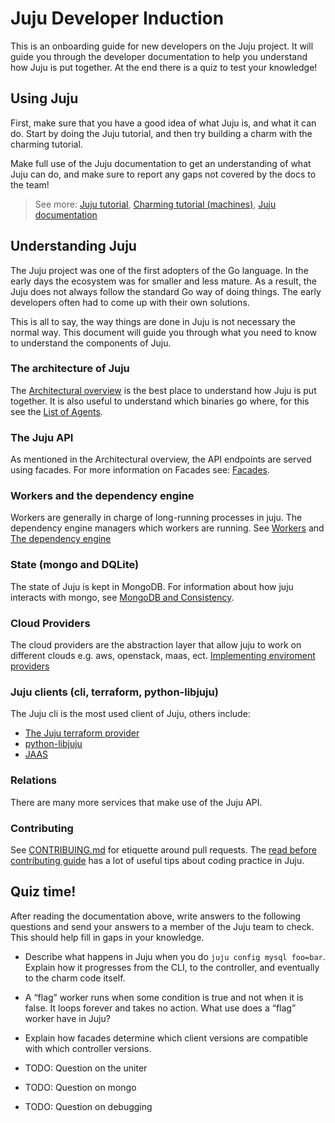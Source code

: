 # Juju Developer Induction
This is an onboarding guide for new developers on the Juju project. It will
guide you through the developer documentation to help you understand how Juju is
put together. At the end there is a quiz to test your knowledge!

## Using Juju
First, make sure that you have a good idea of what Juju is, and what it can do.
Start by doing the Juju tutorial, and then try building a charm with the
charming tutorial.

Make full use of the Juju documentation to get an understanding of what Juju can
do, and make sure to report any gaps not covered by the docs to the team!

> See more: [Juju tutorial](https://juju.is/docs/juju/tutorial), [Charming
tutorial (machines)](https://juju.is/docs/sdk/write-your-first-machine-charm),
[Juju documentation](https://juju.is/)

## Understanding Juju
The Juju project was one of the first adopters of the Go language. In the early
days the ecosystem was for smaller and less mature. As a result, the Juju does
not always follow the standard Go way of doing things. The early developers
often had to come up with their own solutions. 

This is all to say, the way things are done in Juju is not necessary the normal
way. This document will guide you through what you need to know to understand
the components of Juju.

### The architecture of Juju
The [Architectural overview](architectural-overview.md) is the best place to
understand how Juju is put together. It is also useful to understand which binaries go
where, for this see the [List of Agents](dev/reference/agent.md).



### The Juju API
As mentioned in the Architectural overview, the API endpoints are served using
facades. For more information on Facades see: [Facades](facades.md).

### Workers and the dependency engine
Workers are generally in charge of long-running processes in juju. The
dependency engine managers which workers are running.
See [Workers](dev/reference/worker.md) and [The dependency
engine](dev/reference/dependency-package.md)

### State (mongo and DQLite)
The state of Juju is kept in MongoDB. For information about how juju interacts
with mongo, see [MongoDB and Consistency](MongoDB-and-Consistency.md).

### Cloud Providers
The cloud providers are the abstraction layer that allow juju to work on
different clouds e.g. aws, openstack, maas, ect.
[Implementing enviroment providers](implementing-environment-providers.md)

### Juju clients (cli, terraform, python-libjuju)
The Juju cli is the most used client of Juju, others include:
- [The Juju terraform provider](https://github.com/juju/terraform-provider-juju)
- [python-libjuju](https://github.com/juju/python-libjuju)
- [JAAS](https://jaas.ai)

### Relations

There are many more services that make use of the Juju API.
### Contributing
See [CONTRIBUING.md](CONTRIBUTING.md) for etiquette around pull requests. The
[read before contributing guide](read-before-contributing.md) has a lot of
useful tips about coding practice in Juju.

## Quiz time!
After reading the documentation above, write answers to the following questions
and send your answers to a member of the Juju team to check. This should help
fill in gaps in your knowledge.

- Describe what happens in Juju when you do `juju config mysql foo=bar`. Explain
  how it progresses from the CLI, to the controller, and eventually to the charm
  code itself.

- A “flag” worker runs when some condition is true and not when it is false. It
  loops forever and takes no action. What use does a “flag” worker have in Juju?

- Explain how facades determine which client versions are compatible with which
  controller versions.

- TODO: Question on the uniter

- TODO: Question on mongo

- TODO: Question on debugging